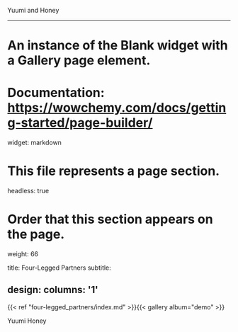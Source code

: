 Yuumi and Honey

---
# An instance of the Blank widget with a Gallery page element.
# Documentation: https://wowchemy.com/docs/getting-started/page-builder/
widget: markdown

# This file represents a page section.
headless: true

# Order that this section appears on the page.
weight: 66

title: Four-Legged Partners
subtitle: 

design:
  columns: '1'
---

{{< ref "four-legged_partners/index.md" >}}{{< gallery album="demo" >}}

Yuumi 
Honey